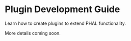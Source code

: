 # Plugin Development Guide

Learn how to create plugins to extend PHAL functionality.

More details coming soon.
